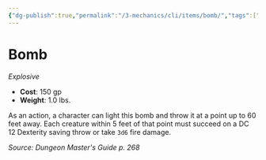 ```yaml
---
{"dg-publish":true,"permalink":"/3-mechanics/cli/items/bomb/","tags":["ttrpg-cli/compendium/src/5e/dmg","ttrpg-cli/item/age/renaissance","ttrpg-cli/item/rarity/none","ttrpg-cli/item/weapon/explosive"],"noteIcon":""}
---
```


# Bomb
*Explosive*  


- **Cost**: 150 gp
- **Weight**: 1.0 lbs.

As an action, a character can light this bomb and throw it at a point up to 60 feet away. Each creature within 5 feet of that point must succeed on a DC 12 Dexterity saving throw or take `3d6` fire damage.

*Source: Dungeon Master's Guide p. 268*
